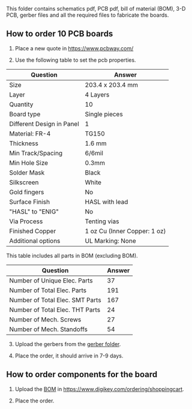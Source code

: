 This folder contains schematics pdf, PCB pdf, bill of material (BOM), 3-D PCB, gerber files and all the required files to fabricate the boards.

## How to order 10 PCB boards

1. Place a new quote in https://www.pcbway.com/ 

2. Use the following table to set the pcb properties.

| Question             | Answer      |
|----------------------|-------------|
|Size| 203.4 x 203.4 mm|
|Layer| 4 Layers|
|Quantity| 10|
|Board type| Single pieces|
|Different Design in Panel| 1|
|Material: FR-4| TG150|
|Thickness| 1.6 mm|
|Min Track/Spacing| 6/6mil|
|Min Hole Size| 0.3mm|
|Solder Mask| Black|
|Silkscreen| White|
|Gold fingers| No|
|Surface Finish| HASL with lead|
|"HASL" to "ENIG"| No|
|Via Process| Tenting vias|
|Finished Copper| 1 oz Cu (Inner Copper: 1 oz)|
|Additional options| UL Marking: None|

This table includes all parts in BOM (excluding BOM).

| Question                  | Answer           |
|---------------------------|------------------|
| Number of Unique Elec. Parts    | 37               |
| Number of Total Elec. Parts     | 191              |
| Number of Total Elec. SMT Parts | 167              |
| Number of Total Elec. THT Parts | 24               |
| Number of Mech. Screws          | 27               |
| Number of Mech. Standoffs       | 54               |

3. Upload the gerbers from the [gerber folder](https://github.com/Severson-Group/SensorCard/tree/Motherbaord_REVD_2/Motherboard/REV20200920D/gerbers).

4. Place the order, it should arrive in 7-9 days.

## How to order components for the board

1. Upload the [BOM](https://github.com/Severson-Group/SensorCard/blob/Motherbaord_REVD_2/Motherboard/REV20200920D/SensorMotherBoard_BOM.xlsx) in https://www.digikey.com/ordering/shoppingcart.

2. Place the order.
